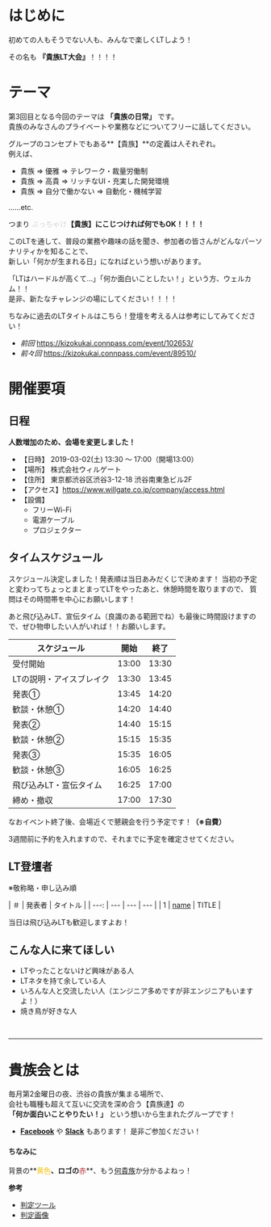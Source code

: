 # はじめに

初めての人もそうでない人も、みんなで楽しくLTしよう！

その名も **『貴族LT大会』**！！！！

# テーマ

第3回目となる今回のテーマは **「貴族の日常」** です。</br>
貴族のみなさんのプライベートや業務などについてフリーに話してください。


グループのコンセプトでもある**【貴族】**の定義は人それぞれ。</br>
例えば、

- 貴族 ⇒ 優雅 ⇒ テレワーク・裁量労働制
- 貴族 ⇒ 高貴 ⇒ リッチなUI・充実した開発環境
- 貴族 ⇒ 自分で働かない ⇒ 自動化・機械学習

......etc.

つまり <span style="color: lightgray;">ぶっちゃけ</span>**【貴族】にこじつければ何でもOK！！！！**</br>

このLTを通して、普段の業務や趣味の話を聞き、参加者の皆さんがどんなパーソナリティかを知ることで、</br>
新しい「何かが生まれる日」になればという想いがあります。</br>

「LTはハードルが高くて…」「何か面白いことしたい！」という方、ウェルカム！！</br>
是非、新たなチャレンジの場にしてください！！！！

ちなみに過去のLTタイトルはこちら！登壇を考える人は参考にしてみてください！

* *前回* https://kizokukai.connpass.com/event/102653/
* *前々回* https://kizokukai.connpass.com/event/89510/

# 開催要項

## 日程

**人数増加のため、会場を変更しました！**

* 【日時】 2019-03-02(土) 13:30 ～ 17:00（開場13:00）
* 【場所】 株式会社ウィルゲート
* 【住所】 東京都渋谷区渋谷3-12-18 渋谷南東急ビル2F
* 【アクセス】https://www.willgate.co.jp/company/access.html
* 【設備】
    * フリーWi-Fi
    * 電源ケーブル
    * プロジェクター

## タイムスケジュール


スケジュール決定しました！発表順は当日あみだくじで決めます！
当初の予定と変わってちょっとまとまってLTをやったあと、休憩時間を取りますので、
質問はその時間帯を中心にお願いします！

あと飛び込みLT、宣伝タイム（良識のある範囲でね）も最後に時間設けますので、ぜひ物申したい人がいれば！！お願いします。


| スケジュール             | 開始  | 終了  |
| ---------------- | ----- | ----- |
| 受付開始         | 13:00 | 13:30 |
| LTの説明・アイスブレイク  | 13:30 | 13:45 |
| 発表①            | 13:45 | 14:20 |
| 歓談・休憩①       | 14:20 | 14:40 |
| 発表②            | 14:40 | 15:15 |
| 歓談・休憩②       | 15:15 | 15:35 |
| 発表③            | 15:35 | 16:05 |
| 歓談・休憩③       | 16:05 | 16:25 |
| 飛び込みLT・宣伝タイム | 16:25 | 17:00 |
| 締め・撤収         | 17:00 | 17:30 |


なおイベント終了後、会場近くで懇親会を行う予定です！**（※自費）**

3週間前に予約を入れますので、それまでに予定を確定させてください。

## LT登壇者

※敬称略・申し込み順

| ＃ | 発表者 | タイトル | 
| ---: | --- | --- | --- |
| 1 | [name](https://twitter.com/screen_name) | TITLE | 

当日は飛び込みLTも歓迎しますよお！

## こんな人に来てほしい
- LTやったことないけど興味がある人
- LTネタを持て余している人
- いろんな人と交流したい人（エンジニア多めですが非エンジニアもいますよ！）
- 焼き鳥が好きな人
</br>

---

# 貴族会とは

毎月第2金曜日の夜、渋谷の貴族が集まる場所で、</br>
会社も職種も超えて互いに交流を深め合う【貴族達】の</br>
**「何か面白いことやりたい！」** という想いから生まれたグループです！</br>



- **[Facebook](https://www.facebook.com/groups/kizokukai/)** や **[Slack](https://join.slack.com/t/kizokukai/shared_invite/enQtMzcyODUzODc4OTk2LWQ0NWUzYzg2MTdkMDI3MjBmNTMxNDlmYzliNGFmM2MzZWRlMDM4NTA0NmI2Nzc5MDM1ODM0N2ZiNDQyZGU2Zjk)** もあります！ 是非ご参加ください！

#### ちなみに

背景の**<span style="color: #F3C108;">黄色</span>**、ロゴの**<span style="color: #B8272E;">赤</span>**、もう[何貴族](https://www.torikizoku.co.jp/)か分かるよねっ！

**参考**

- [判定ツール](http://higashi-dance-network.appspot.com/iromiru/)
- [判定画像](http://blog-imgs-84.fc2.com/b/i/n/binalike/20151108092610c4e.jpg)

